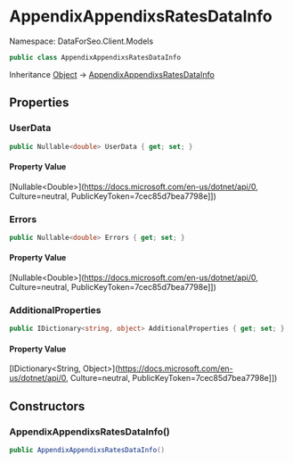 # AppendixAppendixsRatesDataInfo

Namespace: DataForSeo.Client.Models

```csharp
public class AppendixAppendixsRatesDataInfo
```

Inheritance [Object](https://docs.microsoft.com/en-us/dotnet/api/Object) → [AppendixAppendixsRatesDataInfo](./AppendixAppendixsRatesDataInfo.md)

## Properties

### **UserData**

```csharp
public Nullable<double> UserData { get; set; }
```

#### Property Value

[Nullable&lt;Double&gt;](https://docs.microsoft.com/en-us/dotnet/api/0, Culture=neutral, PublicKeyToken=7cec85d7bea7798e]])<br>

### **Errors**

```csharp
public Nullable<double> Errors { get; set; }
```

#### Property Value

[Nullable&lt;Double&gt;](https://docs.microsoft.com/en-us/dotnet/api/0, Culture=neutral, PublicKeyToken=7cec85d7bea7798e]])<br>

### **AdditionalProperties**

```csharp
public IDictionary<string, object> AdditionalProperties { get; set; }
```

#### Property Value

[IDictionary&lt;String, Object&gt;](https://docs.microsoft.com/en-us/dotnet/api/0, Culture=neutral, PublicKeyToken=7cec85d7bea7798e]])<br>

## Constructors

### **AppendixAppendixsRatesDataInfo()**

```csharp
public AppendixAppendixsRatesDataInfo()
```
